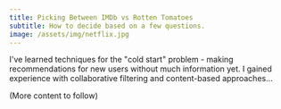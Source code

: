 ```yaml
---
title: Picking Between IMDb vs Rotten Tomatoes
subtitle: How to decide based on a few questions.
image: /assets/img/netflix.jpg
---
```


I've learned techniques for the "cold start" problem - making recommendations for new users without much information yet. I gained experience with collaborative filtering and content-based approaches...

(More content to follow)
